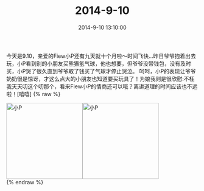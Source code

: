 ﻿---
title: 2014-9-10
date: 2014-9-10 13:10:00
tags:
categories: 妈妈
---
今天是9.10，亲爱的Fiew小P还有九天就十个月啦～时间飞快...昨日爷爷抱着出去玩，小P看到别的小朋友买熊猫氢气球，他也想要，但爷爷没带钱包，没有及时买，小P哭了很久直到爷爷取了钱买了气球才停止哭泣。
呵呵，小P的表现让爷爷奶奶很是惊讶，才这么点大的小朋友也知道要买玩具了！为娘我则是很欣慰:不枉我天天叨这个叨那个，看来Fiew小P的情商还可以哦？离讲道理的时间应该也不远啦！[嘻嘻]
{% raw %}
<div style="width:500 px">
<div style="float:left; width:100 px"><img src="/2014-9-10-1/微信图片_20171010172429.jpg" width="200" alt="小P"></div>
<div style="float:left; width:100 px"><img src="/2014-9-10-1/微信图片_20171010172444.jpg" width="200" alt="小P"></div>
<div style="clear:both"></div>
</div>
{% endraw %}